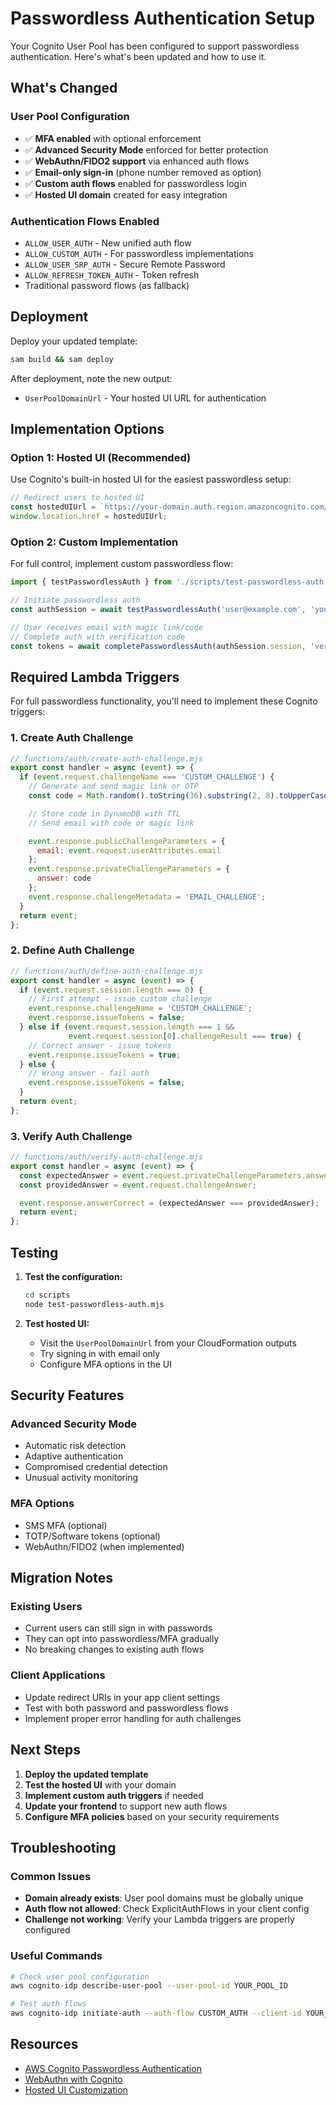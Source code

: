 # Passwordless Authentication Setup

Your Cognito User Pool has been configured to support passwordless authentication. Here's what's been updated and how to use it.

## What's Changed

### User Pool Configuration
- ✅ **MFA enabled** with optional enforcement
- ✅ **Advanced Security Mode** enforced for better protection
- ✅ **WebAuthn/FIDO2 support** via enhanced auth flows
- ✅ **Email-only sign-in** (phone number removed as option)
- ✅ **Custom auth flows** enabled for passwordless login
- ✅ **Hosted UI domain** created for easy integration

### Authentication Flows Enabled
- `ALLOW_USER_AUTH` - New unified auth flow
- `ALLOW_CUSTOM_AUTH` - For passwordless implementations
- `ALLOW_USER_SRP_AUTH` - Secure Remote Password
- `ALLOW_REFRESH_TOKEN_AUTH` - Token refresh
- Traditional password flows (as fallback)

## Deployment

Deploy your updated template:

```bash
sam build && sam deploy
```

After deployment, note the new output:
- `UserPoolDomainUrl` - Your hosted UI URL for authentication

## Implementation Options

### Option 1: Hosted UI (Recommended)
Use Cognito's built-in hosted UI for the easiest passwordless setup:

```javascript
// Redirect users to hosted UI
const hostedUIUrl = `https://your-domain.auth.region.amazoncognito.com/login?client_id=YOUR_CLIENT_ID&response_type=code&scope=email+openid+profile&redirect_uri=YOUR_CALLBACK_URL`;
window.location.href = hostedUIUrl;
```

### Option 2: Custom Implementation
For full control, implement custom passwordless flow:

```javascript
import { testPasswordlessAuth } from './scripts/test-passwordless-auth.mjs';

// Initiate passwordless auth
const authSession = await testPasswordlessAuth('user@example.com', 'your-client-id');

// User receives email with magic link/code
// Complete auth with verification code
const tokens = await completePasswordlessAuth(authSession.session, 'verification-code', 'your-client-id');
```

## Required Lambda Triggers

For full passwordless functionality, you'll need to implement these Cognito triggers:

### 1. Create Auth Challenge
```javascript
// functions/auth/create-auth-challenge.mjs
export const handler = async (event) => {
  if (event.request.challengeName === 'CUSTOM_CHALLENGE') {
    // Generate and send magic link or OTP
    const code = Math.random().toString(36).substring(2, 8).toUpperCase();

    // Store code in DynamoDB with TTL
    // Send email with code or magic link

    event.response.publicChallengeParameters = {
      email: event.request.userAttributes.email
    };
    event.response.privateChallengeParameters = {
      answer: code
    };
    event.response.challengeMetadata = 'EMAIL_CHALLENGE';
  }
  return event;
};
```

### 2. Define Auth Challenge
```javascript
// functions/auth/define-auth-challenge.mjs
export const handler = async (event) => {
  if (event.request.session.length === 0) {
    // First attempt - issue custom challenge
    event.response.challengeName = 'CUSTOM_CHALLENGE';
    event.response.issueTokens = false;
  } else if (event.request.session.length === 1 &&
             event.request.session[0].challengeResult === true) {
    // Correct answer - issue tokens
    event.response.issueTokens = true;
  } else {
    // Wrong answer - fail auth
    event.response.issueTokens = false;
  }
  return event;
};
```

### 3. Verify Auth Challenge
```javascript
// functions/auth/verify-auth-challenge.mjs
export const handler = async (event) => {
  const expectedAnswer = event.request.privateChallengeParameters.answer;
  const providedAnswer = event.request.challengeAnswer;

  event.response.answerCorrect = (expectedAnswer === providedAnswer);
  return event;
};
```

## Testing

1. **Test the configuration:**
   ```bash
   cd scripts
   node test-passwordless-auth.mjs
   ```

2. **Test hosted UI:**
   - Visit the `UserPoolDomainUrl` from your CloudFormation outputs
   - Try signing in with email only
   - Configure MFA options in the UI

## Security Features

### Advanced Security Mode
- Automatic risk detection
- Adaptive authentication
- Compromised credential detection
- Unusual activity monitoring

### MFA Options
- SMS MFA (optional)
- TOTP/Software tokens (optional)
- WebAuthn/FIDO2 (when implemented)

## Migration Notes

### Existing Users
- Current users can still sign in with passwords
- They can opt into passwordless/MFA gradually
- No breaking changes to existing auth flows

### Client Applications
- Update redirect URIs in your app client settings
- Test with both password and passwordless flows
- Implement proper error handling for auth challenges

## Next Steps

1. **Deploy the updated template**
2. **Test the hosted UI** with your domain
3. **Implement custom auth triggers** if needed
4. **Update your frontend** to support new auth flows
5. **Configure MFA policies** based on your security requirements

## Troubleshooting

### Common Issues
- **Domain already exists**: User pool domains must be globally unique
- **Auth flow not allowed**: Check ExplicitAuthFlows in your client config
- **Challenge not working**: Verify your Lambda triggers are properly configured

### Useful Commands
```bash
# Check user pool configuration
aws cognito-idp describe-user-pool --user-pool-id YOUR_POOL_ID

# Test auth flows
aws cognito-idp initiate-auth --auth-flow CUSTOM_AUTH --client-id YOUR_CLIENT_ID --auth-parameters USERNAME=user@example.com
```

## Resources

- [AWS Cognito Passwordless Authentication](https://docs.aws.amazon.com/cognito/latest/developerguide/user-pool-lambda-challenge.html)
- [WebAuthn with Cognito](https://docs.aws.amazon.com/cognito/latest/developerguide/user-pool-settings-adaptive-authentication.html)
- [Hosted UI Customization](https://docs.aws.amazon.com/cognito/latest/developerguide/cognito-user-pools-app-ui-customization.html)
